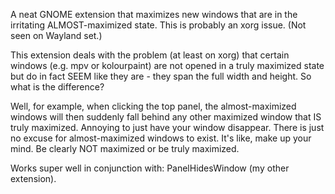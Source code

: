 A neat GNOME extension that maximizes new windows that are in the irritating ALMOST-maximized state. This is probably an xorg issue. (Not seen on Wayland set.)

This extension deals with the problem (at least on xorg) that certain windows (e.g. mpv or kolourpaint) are not opened in a truly maximized state but do in fact SEEM like they are - they span the full width and height. So what is the difference?

Well, for example, when clicking the top panel, the almost-maximized windows will then suddenly fall behind any other maximized window that IS truly maximized. Annoying to just have your window disappear. There is just no excuse for almost-maximized windows to exist. It's like, make up your mind. Be clearly NOT maximized or be truly maximized.

Works super well in conjunction with: PanelHidesWindow (my other extension).
